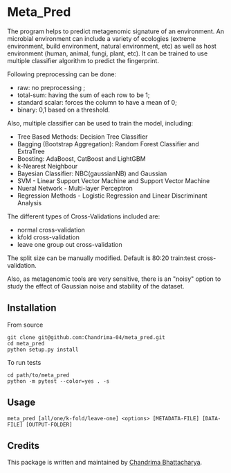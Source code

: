 # Meta_Pred

The program helps to predict metagenomic signature of an environment. An microbial environment can include a variety of ecologies (extreme environment, build environment, natural environment, etc) as well as host environment (human, animal, fungi,  plant, etc). It can be trained to use multiple classifier algorithm to predict the fingerprint.

Following preprocessing can be done:
- raw: no preprocessing ;
- total-sum: having the sum of each row to be 1;
- standard scalar: forces the column to have a mean of 0;
- binary: 0,1 based on a threshold.

Also, multiple classifier can be used to train the model, including:
- Tree Based Methods: Decision Tree Classifier
- Bagging (Bootstrap Aggregation): Random Forest Classifier and ExtraTree
- Boosting: AdaBoost, CatBoost and LightGBM
- k-Nearest Neighbour
- Bayesian Classifier: NBC(gaussianNB) and Gaussian
- SVM - Linear Support Vector Machine and Support Vector Machine
- Nueral Network - Multi-layer Perceptron
- Regression Methods - Logistic Regression and Linear Discriminant Analysis  

The different types of Cross-Validations included are:
- normal cross-validation 
- kfold cross-validation
- leave one group out cross-validation

The split size can be manually modified. Default is 80:20 train:test cross-validation.

Also, as metagenomic tools are very sensitive, there is an "noisy" option to study the effect of Gaussian noise and stability of the dataset.

## Installation

From source
```
git clone git@github.com:Chandrima-04/meta_pred.git
cd meta_pred
python setup.py install
```

To run tests
```
cd path/to/meta_pred
python -m pytest --color=yes . -s
```

## Usage

```
meta_pred [all/one/k-fold/leave-one] <options> [METADATA-FILE] [DATA-FILE] [OUTPUT-FOLDER]
```

## Credits

This package is written and maintained by [Chandrima Bhattacharya](mailto:chb4004@med.cornell.edu).
